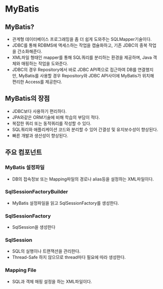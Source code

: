 # MyBatis
## MyBatis?
* 관계형 데이터베이스 프로그래밍을 좀 더 쉽게 도와주는 SQLMapper기술이다.
* JDBC를 통해 RDBMS에 액세스하는 작업을 캡슐화하고, 기존 JDBC의 중복 작업을 간소화해준다.
* XML파일 형태인 mapper를 통해 SQL쿼리를 분리하는 환경을 제공하며, Java 객체와 매핑하는 작업을 도와준다.
* JDBC의 경우 Repository에서 바로 JDBC API쪽으로 접근하여 DB를 연결했지만, MyBatis를 사용할 경우 Repository와 JDBC API사이에 MyBatis가 위치해 편리한 Access를 제공한다.

## MyBatis의 장점
* JDBC보다 사용하기 편리하다.
* JPA와같은 ORM기술에 비해 학습의 부담이 적다.
* 복잡한 쿼리 또는 동적쿼리를 작성할 수 있다.
* SQL쿼리와 애플리케이션 코드와 분리할 수 있어 간결성 및 유지보수성이 향상된다.
* 빠른 개발과 생산성이 향상된다.

## 주요 컴포넌트
### MyBatis 설정파일
* DB의 접속정보 또는 Mapping파일의 경로나 alias등을 설정하는 XML파일이다.

### SqlSessionFactoryBuilder
* MyBatis 설정파일을 읽고 SqlSessionFactory를 생성한다.

### SqlSessionFactory
* SqlSession을 생성한다

### SqlSession
* SQL의 실행이나 트랜잭션을 관리한다.
* Thread-Safe 하지 않으므로 thread마다 필요에 따라 생성한다.

### Mapping File
* SQL과 객체 매핑 설정을 하는 XML파일이다.

